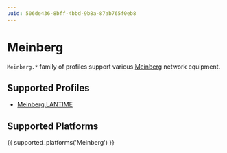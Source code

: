 ```yaml
---
uuid: 506de436-8bff-4bbd-9b8a-87ab765f0eb8
---
```

# Meinberg

`Meinberg.*` family of profiles support various [Meinberg](https://www.meinbergglobal.com)
network equipment.

## Supported Profiles

- [Meinberg.LANTIME](Meinberg.LANTIME.md)

## Supported Platforms

{{ supported_platforms('Meinberg') }}
